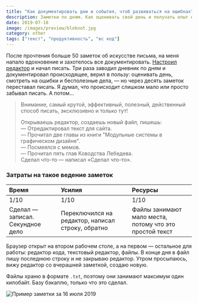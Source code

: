 ```yaml
---
title: "Как документировать дни и события, чтоб развиваться на ошибках"
description: Заметки по дням. Как оценивать свой день и получать опыт отовсюду
date: 2019-07-18
image: /images/preview/bloknot.jpg
category: other
tags: ["текст", "продуктивность", "вс код"]
---
```


После прочтения больше 50 заметок об искусстве письма, на меня напало
вдохновение и захотелось все документировать.
[Настроил редактор](/blog/minimalistic-vscode/) и начал писать. Три раза
заводил дневник по дням и документировал происходящее, верил в пользу: оценивать
день, смотреть на ошибки и бесполезные дела, — но через десять заметок
переставал писать. Я думал, что происходит слишком мало или просто забывал
писать. А потом...

> Внимание, самый крутой, эффективный, полезный, действенный способ писать,
> эксклюзивно и только тут!
>
> Открываешь редактор, создаешь новый файл, пишешь:\
> — Отредактировал текст для сайта.\
> — Прочитал две главы из книги "Модульные системы в графическом дизайне".\
> — Посмеялся с мемов.\
> — Прочитал пять глав Ководства Лебедева.\
> Сделал что-то — написал «Сделал что-то».

### Затраты на такое ведение заметок

| Время                            | Усилия                                            | Ресурсы                                                 |
| :------------------------------- | :------------------------------------------------ | :------------------------------------------------------ |
| 1/10                             | 1/10                                              | 1/10                                                    |
| Сделал — записал. Секундное дело | Переключился на редактор, написал строку, обратно | Файлы занимают мало места, потому что это простой текст |

Браузер открыт на втором рабочем столе, а на первом — остальное для работы:
редактор кода, текстовый редактор, файлы. В конце дня в файл пишу последнюю
строку и не закрываю редактор. Утром просыпаюсь, вижу редактор со вчерашней
заметкой, создаю новую.

Файлы храню в формате `.txt`, поэтому они занимают максимум один килобайт. Базу
бэкаплю, только что это сделал.

![Пример заметки за 16 июля 2019](/images/daily-notes.jpg)
